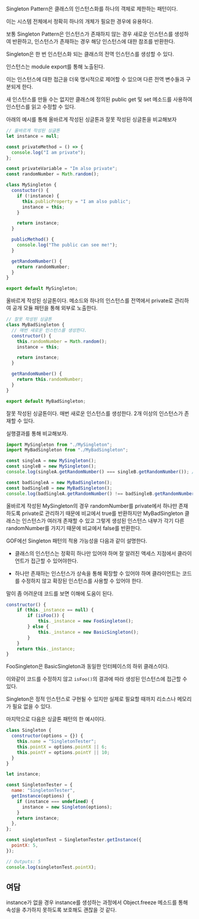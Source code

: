 Singleton Pattern은 클래스의 인스턴스화를 하나의 객체로 제한하는 패턴이다.

이는 시스템 전체에서 정확히 하나의 개체가 필요한 경우에 유용하다.

보통 Singleton Pattern은 인스턴스가 존재하지 않는 경우 새로운 인스턴스를 생성하여 반환하고, 인스턴스가 존재하는 경우 해당 인스턴스에 대한 참조를 반환한다.

Singleton은 한 번 인스턴스화 되는 클래스의 전역 인스턴스를 생성할 수 있다.

인스턴스는 module export를 통해 노출된다.

이는 인스턴스에 대한 접근을 더욱 명시적으로 제어할 수 있으며 다른 전역 변수들과 구분되게 한다.

새 인스턴스를 만들 수는 없지만 클래스에 정의된 public get 및 set 메소드를 사용하여 인스턴스를 읽고 수정할 수 있다.

아래의 예시를 통해 올바르게 작성된 싱글톤과 잘못 작성된 싱글톤을 비교해보자

```js
// 올바르게 작성된 싱글톤
let instance = null;

const privateMethod = () => {
  console.log("I am private");
};

const privateVariable = "Im also private";
const randomNumber = Math.random();

class MySingleton {
  constuctor() {
    if (!instance) {
      this.publicProperty = "I am also public";
      instance = this;
    }

    return instance;
  }

  publicMethod() {
    console.log("The public can see me!");
  }

  getRandomNumber() {
    return randomNumber;
  }
}

export default MySingleton;
```

올바르게 작성된 싱글톤이다. 메소드와 하나의 인스턴스를 전역에서 private로 관리하여 공개 모듈 패턴을 통해 외부로 노출한다.

```js
// 잘못 작성된 싱글톤
class MyBadSingleton {
  // 매번 새로운 인스턴스를 생성한다.
  constructor() {
    this.randomNumber = Math.random();
    instance = this;

    return instance;
  }

  getRandomNumber() {
    return this.randomNumber;
  }
}

export default MyBadSingleton;
```

잘못 작성된 싱글톤이다. 매번 새로운 인스턴스를 생성한다. 2개 이상의 인스턴스가 존재할 수 있다.

실행결과를 통해 비교해보자.

```js
import MySingleton from "./MySingleton";
import MyBadSingleton from "./MyBadSingleton";

const singleA = new MySingleton();
const singleB = new MySingleton();
console.log(singleA.getRandomNumber() === singleB.getRandomNumber()); // true

const badSingleA = new MyBadSingleton();
const badSingleB = new MyBadSingleton();
console.log(badSingleA.getRandomNumber() !== badSingleB.getRandomNumber()); // true
```

올바르게 작성된 MySingleton의 경우 randomNumber를 private에서 하나만 존재하도록 private로 관리하기 때문에 비교에서 true를 반환하지만 MyBadSingleton 클래스는 인스턴스가 여러개 존재할 수 있고 그렇게 생성된 인스턴스 내부가 각기 다른 randomNumber를 가지기 때문에 비교에서 false를 반환한다.

GOF에선 Singleton 패턴의 적용 가능성을 다음과 같이 설명한다.

- 클래스의 인스턴스는 정확히 하나만 있어야 하며 잘 알려진 액세스 지점에서 클라이언트가 접근할 수 있어야한다.

- 하나만 존재하는 인스턴스가 상속을 통해 확장할 수 있어야 하며 클라이언트는 코드를 수정하지 않고 확장된 인스턴스를 사용할 수 있어야 한다.

말이 좀 어려운데 코드를 보면 이해에 도움이 된다.

```js
constructor() {
    if (this._instance == null) {
        if (isFoo()) {
            this._instance = new FooSingleton();
        } else {
            this._instance = new BasicSingleton();
        }
    }
    return this._instance;
}
```

FooSingleton은 BasicSingleton과 동일한 인터페이스의 하위 클래스이다.

이와같이 코드를 수정하지 않고 `isFoo()`의 결과에 따라 생성된 인스턴스에 접근할 수 있다.

Singleton은 정적 인스턴스로 구현될 수 있지만 실제로 필요할 때까지 리소스나 메모리가 필요 없을 수 있다.

마지막으로 다음은 싱글톤 패턴의 한 예시이다.

```js
class Singleton {
  constructor(options = {}) {
    this.name = "SingletonTester";
    this.pointX = options.pointX || 6;
    this.pointY = options.pointY || 10;
  }
}

let instance;

const SingletonTester = {
  name: "SingletonTester",
  getInstance(options) {
    if (instance === undefined) {
      instance = new Singleton(options);
    }
    return instance;
  },
};

const singletonTest = SingletonTester.getInstance({
  pointX: 5,
});

// Outputs: 5
console.log(singletonTest.pointX);
```

## 여담

instance가 없을 경우 instance를 생성하는 과정에서 Object.freeze 메소드를 통해 속성을 추가하지 못하도록 보호해도 괜찮을 것 같다.
